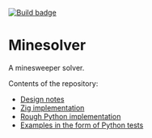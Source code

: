 [![Build badge](https://img.shields.io/github/actions/workflow/status/LewisGaul/minesolver/basic-tests.yml?branch=main)](https://github.com/LewisGaul/minesolver/actions/workflows/basic-tests.yml?query=branch%3Amain)

# Minesolver

A minesweeper solver.

Contents of the repository:
- [Design notes](notes/solver-design.md)
- [Zig implementation](zig/)
- [Rough Python implementation](python/)
- [Examples in the form of Python tests](tests/python_test.py)

